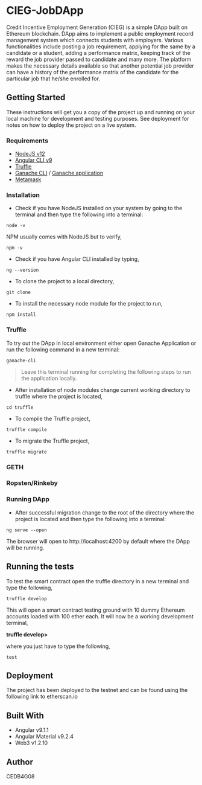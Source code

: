# CIEG-JobDApp

Credit Incentive Employment Generation (CIEG) is a simple DApp built on Ethereum blockchain. DApp aims to implement a public employment record management system which connects students with employers. Various functionalities include posting a job requirement, applying for the same by a candidate or a student, adding a performance matrix, keeping track of the reward the job provider passed to candidate and many more. The platform makes the necessary details available so that another potential job provider can have a history of the performance matrix of the candidate for the particular job that he/she enrolled for.

## Getting Started

These instructions will get you a copy of the project up and running on your local machine for development and testing purposes. See deployment for notes on how to deploy the project on a live system.

### Requirements

- [NodeJS v12](https://nodejs.org/en/)
- [Angular CLI v9](https://angular.io/)
- [Truffle](https://www.trufflesuite.com/)
- [Ganache CLI](https://www.npmjs.com/package/ganache-cli) / [Ganache application](https://www.trufflesuite.com/ganache)
- [Metamask](https://metamask.io/)

### Installation

- Check if you have NodeJS installed on your system by going to the terminal and then type the following into a terminal:
````
node -v
````
NPM usually comes with NodeJS but to verify,
````
npm -v
````
- Check if you have Angular CLI installed by typing,
````
ng --version
````
- To clone the project to a local directory,
````
git clone
````
- To install the necessary node module for the project to run,
````
npm install
````

### Truffle

To try out the DApp in local environment either open Ganache Application or run the following command in a new terminal:
````
ganache-cli
````
>Leave this terminal running for completing the following steps to run the application locally.

- After installation of node modules change current working directory to truffle where the project is located,
````
cd truffle
````
- To compile the Truffle project,
````
truffle compile
````
- To migrate the Truffle project,
````
truffle migrate
````

### GETH

### Ropsten/Rinkeby

### Running DApp

- After successful migration change to the root of the directory where the project is located and then type the following into a terminal:
````
ng serve --open
````
The browser will open to http://localhost:4200 by default where the DApp will be running.

## Running the tests

To test the smart contract open the truffle directory in a new terminal and type the following,
````
truffle develop
````
This will open a smart contract testing ground with 10 dummy Ethereum accounts loaded with 100 ether each. It will now be a working development terminal, 

**truffle develop>**

where you just have to type the following,
````
test
````
## Deployment
The project has been deployed to the testnet and can be found using the following link to etherscan.io

## Built With

- Angular v9.1.1
- Angular Material v9.2.4
- Web3 v1.2.10

## Author
CEDB4G08
